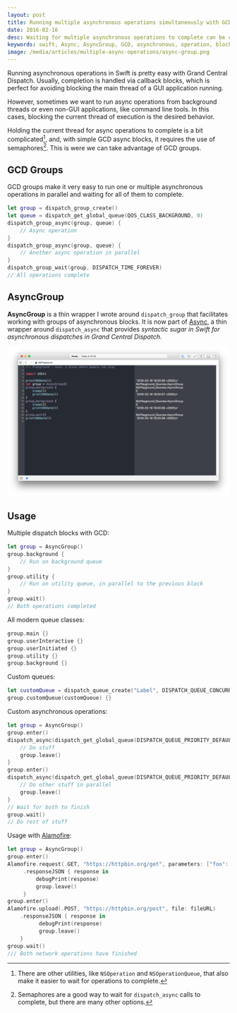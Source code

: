 ```yaml
---
layout: post
title: Running multiple asynchronous operations simultaneously with GCD and waiting for completion
date: 2016-02-16
desc: Waiting for multiple asynchronous operations to complete can be complicated.
keywords: swift, Async, AsyncGroup, GCD, asynchronous, operation, block, multiple, group, grand, central, dispatch
image: /media/articles/multiple-async-operations/async-group.png
---
```


Running asynchronous operations in Swift is pretty easy with Grand Central
Dispatch. Usually, completion is handled via callback blocks, which is perfect
for avoiding blocking the main thread of a GUI application running.

However, sometimes we want to run async operations from background threads or
even non-GUI applications, like command line tools. In this cases, blocking
the current thread of execution is the desired behavior.

Holding the current thread for async operations to complete is a bit
complicated[^1], and, with simple GCD async blocks, it requires the use of
semaphores[^2]. This is were we can take advantage of GCD groups.

## GCD Groups
GCD groups make it very easy to run one or multiple asynchronous operations in
parallel and waiting for all of them to complete.

~~~swift
let group = dispatch_group_create()
let queue = dispatch_get_global_queue(QOS_CLASS_BACKGROUND, 0)
dispatch_group_async(group, queue) {
    // Async operation
}
dispatch_group_async(group, queue) {
    // Another async operation in parallel
}
dispatch_group_wait(group, DISPATCH_TIME_FOREVER)
// All operations complete
~~~


## AsyncGroup
**AsyncGroup** is a thin wrapper I wrote around `dispatch_group` that
facilitates working with groups of asynchronous blocks. It is now part of
[Async](https://github.com/duemunk/Async), a thin wrapper
around `dispatch_async` that provides *syntactic sugar in Swift for asynchronous
dispatches in Grand Central Dispatch*.

![AsyncGroup](/media/articles/multiple-async-operations/async-group.png)

## Usage
Multiple dispatch blocks with GCD:

~~~swift
let group = AsyncGroup()
group.background {
    // Run on background queue
}
group.utility {
    // Run on utility queue, in parallel to the previous block
}
group.wait()
// Both operations completed
~~~

All modern queue classes:

~~~swift
group.main {}
group.userInteractive {}
group.userInitiated {}
group.utility {}
group.background {}
~~~

Custom queues:

~~~swift
let customQueue = dispatch_queue_create("Label", DISPATCH_QUEUE_CONCURRENT)
group.customQueue(customQueue) {}
~~~

Custom asynchronous operations:

~~~swift
let group = AsyncGroup()
group.enter()
dispatch_async(dispatch_get_global_queue(DISPATCH_QUEUE_PRIORITY_DEFAULT, 0)) {
    // Do stuff
    group.leave()
}
group.enter()
dispatch_async(dispatch_get_global_queue(DISPATCH_QUEUE_PRIORITY_DEFAULT, 0)) {
    // Do other stuff in parallel
    group.leave()
}
// Wait for both to finish
group.wait()
// Do rest of stuff
~~~

Usage with [Alamofire](https://github.com/Alamofire/Alamofire):

~~~swift
let group = AsyncGroup()
group.enter()
Alamofire.request(.GET, "https://httpbin.org/get", parameters: ["foo": "bar"])
     .responseJSON { response in
         debugPrint(response)
         group.leave()
     }
group.enter()
Alamofire.upload(.POST, "https://httpbin.org/post", file: fileURL)
    .responseJSON { response in
          debugPrint(response)
          group.leave()
    }
group.wait()
/// Both network operations have finished
~~~


[^1]: There are other utilities, like `NSOperation` and `NSOperationQueue`, that also make it easier to wait for operations to complete.
[^2]: Semaphores are a good way to wait for `dispatch_async` calls to complete, but there are many other options.
